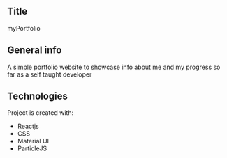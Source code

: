 ## Title

myPortfolio

## General info

A simple portfolio website to showcase info about me and my progress so far as a self taught developer

## Technologies

Project is created with:

- Reactjs
- CSS
- Material UI
- ParticleJS
